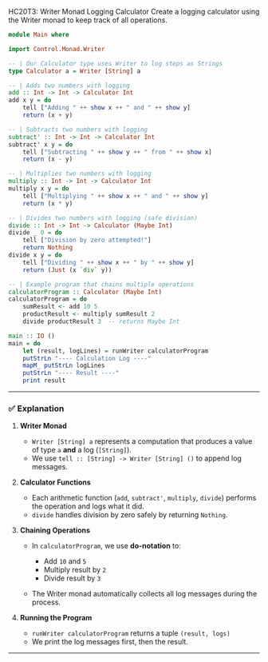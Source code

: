 HC20T3: Writer Monad Logging Calculator
Create a logging calculator using the Writer monad to keep track of all operations.

```haskell
module Main where

import Control.Monad.Writer

-- | Our Calculator type uses Writer to log steps as Strings
type Calculator a = Writer [String] a

-- | Adds two numbers with logging
add :: Int -> Int -> Calculator Int
add x y = do
    tell ["Adding " ++ show x ++ " and " ++ show y]
    return (x + y)

-- | Subtracts two numbers with logging
subtract' :: Int -> Int -> Calculator Int
subtract' x y = do
    tell ["Subtracting " ++ show y ++ " from " ++ show x]
    return (x - y)

-- | Multiplies two numbers with logging
multiply :: Int -> Int -> Calculator Int
multiply x y = do
    tell ["Multiplying " ++ show x ++ " and " ++ show y]
    return (x * y)

-- | Divides two numbers with logging (safe division)
divide :: Int -> Int -> Calculator (Maybe Int)
divide _ 0 = do
    tell ["Division by zero attempted!"]
    return Nothing
divide x y = do
    tell ["Dividing " ++ show x ++ " by " ++ show y]
    return (Just (x `div` y))

-- | Example program that chains multiple operations
calculatorProgram :: Calculator (Maybe Int)
calculatorProgram = do
    sumResult <- add 10 5
    productResult <- multiply sumResult 2
    divide productResult 3  -- returns Maybe Int

main :: IO ()
main = do
    let (result, logLines) = runWriter calculatorProgram
    putStrLn "---- Calculation Log ----"
    mapM_ putStrLn logLines
    putStrLn "---- Result ----"
    print result
```

---

### ✅ **Explanation**

1. **Writer Monad**

   * `Writer [String] a` represents a computation that produces a value of type `a` **and** a log (`[String]`).
   * We use `tell :: [String] -> Writer [String] ()` to append log messages.

2. **Calculator Functions**

   * Each arithmetic function (`add`, `subtract'`, `multiply`, `divide`) performs the operation and logs what it did.
   * `divide` handles division by zero safely by returning `Nothing`.

3. **Chaining Operations**

   * In `calculatorProgram`, we use **do-notation** to:

     * Add `10` and `5`
     * Multiply result by `2`
     * Divide result by `3`
   * The Writer monad automatically collects all log messages during the process.

4. **Running the Program**

   * `runWriter calculatorProgram` returns a tuple `(result, logs)`
   * We print the log messages first, then the result.

---


